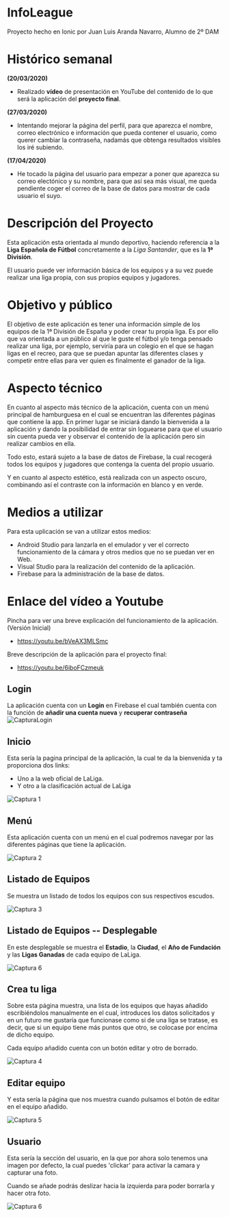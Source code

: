 # InfoLeague

Proyecto hecho en Ionic por Juan Luis Aranda Navarro, Alumno de 2º DAM

# Histórico semanal

**(20/03/2020)**
- Realizado **vídeo** de presentación en YouTube del contenido de lo que será la aplicación del **proyecto final**.

**(27/03/2020)**
- Intentando mejorar la página del perfil, para que aparezca el nombre, correo electrónico e información que pueda contener el usuario, como querer cambiar la contraseña, nadamás que obtenga resultados visibles los iré subiendo.

**(17/04/2020)**
- He tocado la página del usuario para empezar a poner que aparezca su correo electónico y su nombre, para que así sea más visual, me queda pendiente coger el correo de la base de datos para mostrar de cada usuario el suyo.

# Descripción del Proyecto

Esta aplicación esta orientada al mundo deportivo, haciendo referencia a la **Liga Española de Fútbol** concretamente a la *Liga Santander*, que es la **1ª División**.

El usuario puede ver información básica de los equipos y a su vez puede realizar una liga propia, con sus propios equipos y jugadores.

# Objetivo y público

El objetivo de este aplicación es tener una información simple de los equipos de la 1ª División de España y poder crear tu propia liga.
Es por ello que va orientada a un público al que le guste el fútbol y/o tenga pensado realizar una liga, por ejemplo, serviría para un colegio en el que se hagan ligas en el recreo, para que se puedan apuntar las diferentes clases y competir entre ellas para ver quien es finalmente el ganador de la liga.

# Aspecto técnico

En cuanto al aspecto más técnico de la aplicación, cuenta con un menú principal de hamburguesa en el cual se encuentran las diferentes páginas que contiene la app.
En primer lugar se iniciará dando la bienvenida a la aplicación y dando la posibilidad de entrar sin loguearse para que el usuario sin cuenta pueda ver y observar el contenido de la aplicación pero sin realizar cambios en ella.

Todo esto, estará sujeto a la base de datos de Firebase, la cual recogerá todos los equipos y jugadores que contenga la cuenta del propio usuario.

Y en cuanto al aspecto estético, está realizada con un aspecto oscuro, combinando así el contraste con la información en blanco y en verde.

# Medios a utilizar

Para esta uplicación se van a utilizar estos medios:
- Android Studio para lanzarla en el emulador y ver el correcto funcionamiento de la cámara y otros medios que no se puedan ver en Web.
- Visual Studio para la realización del contenido de la aplicación.
- Firebase para la administración de la base de datos.

# Enlace del vídeo a Youtube

Pincha para ver una breve explicación del funcionamiento de la aplicación. (Versión Inicial)
- https://youtu.be/bVeAX3MLSmc

Breve descripción de la aplicación para el proyecto final:
- https://youtu.be/6iboFCzmeuk

## Login

La aplicación cuenta con un **Login** en Firebase el cual también cuenta con la función de **añadir una cuenta nueva** y **recuperar contraseña** 
![CapturaLogin](login.png)

## Inicio

Esta sería la pagina principal de la aplicación, la cual te da la bienvenida y ta proporciona dos links:
- Uno a la web oficial de LaLiga.
- Y otro a la clasificación actual de LaLiga

![Captura 1](Screenshot_ionic1.png)

## Menú

Esta aplicación cuenta con un menú en el cual podremos navegar por las diferentes páginas que tiene la aplicación.

![Captura 2](menu.png)

## Listado de Equipos

Se muestra un listado de todos los equipos con sus respectivos escudos.

![Captura 3](listado_equipos.png)

## Listado de Equipos -- Desplegable

En este desplegable se muestra el **Estadio**, la **Ciudad**, el **Año de Fundación** y las **Ligas Ganadas** de cada equipo de LaLiga.

![Captura 6](Screenshot_ionic6.png)

## Crea tu liga

Sobre esta página muestra, una lista de los equipos que hayas añadido escribiéndolos manualmente en el cual, introduces los datos solicitados y en un futuro me gustaría que funcionase como si de una liga se tratase, es decir, que si un equipo tiene más puntos que otro, se colocase por encima de dicho equipo.

Cada equipo añadido cuenta con un botón editar y otro de borrado.

![Captura 4](crea_tu_liga.png)

## Editar equipo

Y esta sería la página que nos muestra cuando pulsamos el botón de editar en el equipo añadido.

![Captura 5](Screenshot_ionic5.png)

## Usuario

Esta sería la sección del usuario, en la que por ahora solo tenemos una imagen por defecto, la cual puedes 'clickar' para activar la camara y capturar una foto.

Cuando se añade podrás deslizar hacia la izquierda para poder borrarla y hacer otra foto.

![Captura 6](usuario.png)
